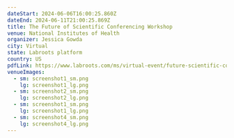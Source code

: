 ```yaml
---
dateStart: 2024-06-06T16:00:25.860Z
dateEnd: 2024-06-11T21:00:25.869Z
title: The Future of Scientific Conferencing Workshop
venue: National Institutes of Health
organizer: Jessica Gowda
city: Virtual
state: Labroots platform
country: US
pdfLink: https://www.labroots.com/ms/virtual-event/future-scientific-conferencing
venueImages:
  - sm: screenshot1_sm.png
    lg: screenshot1_lg.png
  - sm: screenshot2_sm.png
    lg: screenshot2_lg.png
  - sm: screenshot1_sm.png
    lg: screenshot1_lg.png
  - sm: screenshot4_sm.png
    lg: screenshot4_lg.png
---
```

